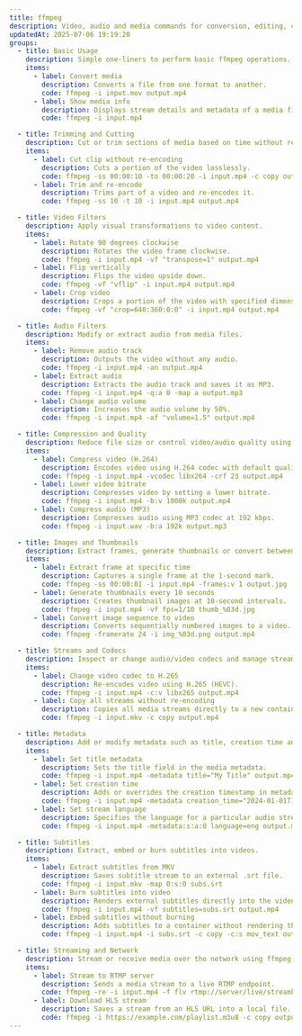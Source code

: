 ```yaml
---
title: ffmpeg
description: Video, audio and media commands for conversion, editing, compression and streaming.
updatedAt: 2025-07-06 19:19:20
groups:
  - title: Basic Usage
    description: Simple one-liners to perform basic ffmpeg operations.
    items:
      - label: Convert media
        description: Converts a file from one format to another.
        code: ffmpeg -i input.mov output.mp4
      - label: Show media info
        description: Displays stream details and metadata of a media file.
        code: ffmpeg -i input.mp4

  - title: Trimming and Cutting
    description: Cut or trim sections of media based on time without re-encoding or with re-encoding.
    items:
      - label: Cut clip without re-encoding
        description: Cuts a portion of the video losslessly.
        code: ffmpeg -ss 00:00:10 -to 00:00:20 -i input.mp4 -c copy output.mp4
      - label: Trim and re-encode
        description: Trims part of a video and re-encodes it.
        code: ffmpeg -ss 10 -t 10 -i input.mp4 output.mp4

  - title: Video Filters
    description: Apply visual transformations to video content.
    items:
      - label: Rotate 90 degrees clockwise
        description: Rotates the video frame clockwise.
        code: ffmpeg -i input.mp4 -vf "transpose=1" output.mp4
      - label: Flip vertically
        description: Flips the video upside down.
        code: ffmpeg -vf "vflip" -i input.mp4 output.mp4
      - label: Crop video
        description: Crops a portion of the video with specified dimensions.
        code: ffmpeg -vf "crop=640:360:0:0" -i input.mp4 output.mp4

  - title: Audio Filters
    description: Modify or extract audio from media files.
    items:
      - label: Remove audio track
        description: Outputs the video without any audio.
        code: ffmpeg -i input.mp4 -an output.mp4
      - label: Extract audio
        description: Extracts the audio track and saves it as MP3.
        code: ffmpeg -i input.mp4 -q:a 0 -map a output.mp3
      - label: Change audio volume
        description: Increases the audio volume by 50%.
        code: ffmpeg -i input.mp4 -af "volume=1.5" output.mp4

  - title: Compression and Quality
    description: Reduce file size or control video/audio quality using encoding options.
    items:
      - label: Compress video (H.264)
        description: Encodes video using H.264 codec with default quality.
        code: ffmpeg -i input.mp4 -vcodec libx264 -crf 23 output.mp4
      - label: Lower video bitrate
        description: Compresses video by setting a lower bitrate.
        code: ffmpeg -i input.mp4 -b:v 1000k output.mp4
      - label: Compress audio (MP3)
        description: Compresses audio using MP3 codec at 192 kbps.
        code: ffmpeg -i input.wav -b:a 192k output.mp3

  - title: Images and Thumbnails
    description: Extract frames, generate thumbnails or convert between image sequences and video.
    items:
      - label: Extract frame at specific time
        description: Captures a single frame at the 1-second mark.
        code: ffmpeg -ss 00:00:01 -i input.mp4 -frames:v 1 output.jpg
      - label: Generate thumbnails every 10 seconds
        description: Creates thumbnail images at 10-second intervals.
        code: ffmpeg -i input.mp4 -vf fps=1/10 thumb_%03d.jpg
      - label: Convert image sequence to video
        description: Converts sequentially numbered images to a video.
        code: ffmpeg -framerate 24 -i img_%03d.png output.mp4

  - title: Streams and Codecs
    description: Inspect or change audio/video codecs and manage streams.
    items:
      - label: Change video codec to H.265
        description: Re-encodes video using H.265 (HEVC).
        code: ffmpeg -i input.mp4 -c:v libx265 output.mp4
      - label: Copy all streams without re-encoding
        description: Copies all media streams directly to a new container.
        code: ffmpeg -i input.mkv -c copy output.mp4

  - title: Metadata
    description: Add or modify metadata such as title, creation time and language.
    items:
      - label: Set title metadata
        description: Sets the title field in the media metadata.
        code: ffmpeg -i input.mp4 -metadata title="My Title" output.mp4
      - label: Set creation time
        description: Adds or overrides the creation timestamp in metadata.
        code: ffmpeg -i input.mp4 -metadata creation_time="2024-01-01T12:00:00" output.mp4
      - label: Set stream language
        description: Specifies the language for a particular audio stream.
        code: ffmpeg -i input.mp4 -metadata:s:a:0 language=eng output.mp4

  - title: Subtitles
    description: Extract, embed or burn subtitles into videos.
    items:
      - label: Extract subtitles from MKV
        description: Saves subtitle stream to an external .srt file.
        code: ffmpeg -i input.mkv -map 0:s:0 subs.srt
      - label: Burn subtitles into video
        description: Renders external subtitles directly into the video.
        code: ffmpeg -i input.mp4 -vf subtitles=subs.srt output.mp4
      - label: Embed subtitles without burning
        description: Adds subtitles to a container without rendering them.
        code: ffmpeg -i input.mp4 -i subs.srt -c copy -c:s mov_text output.mp4

  - title: Streaming and Network
    description: Stream or receive media over the network using ffmpeg.
    items:
      - label: Stream to RTMP server
        description: Sends a media stream to a live RTMP endpoint.
        code: ffmpeg -re -i input.mp4 -f flv rtmp://server/live/streamkey
      - label: Download HLS stream
        description: Saves a stream from an HLS URL into a local file.
        code: ffmpeg -i https://example.com/playlist.m3u8 -c copy output.ts
---
```

